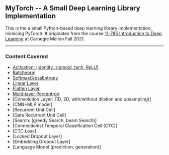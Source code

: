 ## MyTorch -- A Small Deep Learning Library Implementation

This is the a small Python-based deep learning library implementation, mimicing PyTorch. It originates from the course [11-785 Introduction to Deep Learning](https://deeplearning.cs.cmu.edu/F21/index.html) at Carnegie Mellon Fall 2021.

---

### Content Covered

+ [Activation: (identity, sigmoid, tanh, ReLU)](src/activation.py)
+ [Batchnorm](src/batchnorm.py)
+ [SoftmaxCrossEntropy](src/loss.py)
+ [Linear Layer](src/linear.py)
+ [Flatten Layer](src/flatten.py)
+ [Multi-layer Perceptron](src/mlp.py)
+ [Convolution Layer: (1D, 2D, with/without dilation and upsampling)]
+ [CNN+MLP model]
+ [Recurrent Unit Cell]
+ [Gate Recurrent Unit Cell]
+ [Search: (greedy Search, beam Search)]
+ [Connectionist Temporal Classification Cell (CTC)]
+ [CTC Loss]
+ [Locked Dropout Layer]
+ [Embedding Dropout Layer]
+ [Language Model (prediction, generation)]

